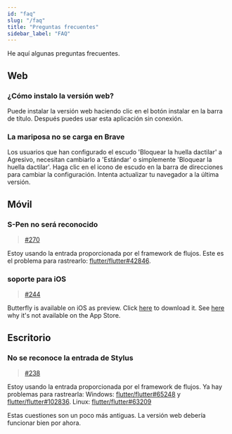```yaml
---
id: "faq"
slug: "/faq"
title: "Preguntas frecuentes"
sidebar_label: "FAQ"
---
```


He aquí algunas preguntas frecuentes.

## Web

### ¿Cómo instalo la versión web?

Puede instalar la versión web haciendo clic en el botón instalar en la barra de título. Después puedes usar esta aplicación sin conexión.

### La mariposa no se carga en Brave

Los usuarios que han configurado el escudo 'Bloquear la huella dactilar' a Agresivo, necesitan cambiarlo a 'Estándar' o simplemente 'Bloquear la huella dactilar'. Haga clic en el icono de escudo en la barra de direcciones para cambiar la configuración. Intenta actualizar tu navegador a la última versión.

## Móvil

### S-Pen no será reconocido

> [#270](https://github.com/LinwoodDev/Butterfly/issues/270)

Estoy usando la entrada proporcionada por el framework de flujos. Este es el problema para rastrearlo: [flutter/flutter#42846](https://github.com/flutter/flutter/issues/42846).

### soporte para iOS

> [#244](https://github.com/LinwoodDev/Butterfly/issues/244)

Butterfly is available on iOS as preview. Click [here](https://docs.butterfly.linwood.dev/downloads/ios) to download it. See [here](https://github.com/LinwoodDev/Butterfly/issues/244#issuecomment-1935460878) why it's not available on the App Store.

## Escritorio

### No se reconoce la entrada de Stylus

> [#238](https://github.com/LinwoodDev/Butterfly/issues/238)

Estoy usando la entrada proporcionada por el framework de flujos. Ya hay problemas para rastrearla: Windows: [flutter/flutter#65248](https://github.com/flutter/flutter/issues/65248) y [flutter/flutter#102836](https://github.com/flutter/flutter/issues/102836). Linux: [flutter/flutter#63209](https://github.com/flutter/flutter/issues/63209)

Estas cuestiones son un poco más antiguas. La versión web debería funcionar bien por ahora.
